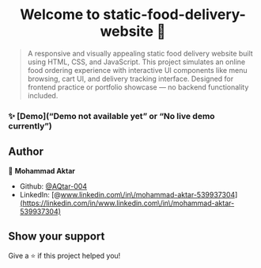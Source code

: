 <h1 align="center">Welcome to static-food-delivery-website 👋</h1>
<p>
</p>

> A responsive and visually appealing static food delivery website built using HTML, CSS, and JavaScript. This project simulates an online food ordering experience with interactive UI components like menu browsing, cart UI, and delivery tracking interface. Designed for frontend practice or portfolio showcase — no backend functionality included.

### ✨ [Demo](“Demo not available yet” or “No live demo currently”)

## Author

👤 **Mohammad Aktar**

* Github: [@AQtar-004](https://github.com/AQtar-004)
* LinkedIn: [@www.linkedin.com\/in\/mohammad-aktar-539937304](https://linkedin.com/in/www.linkedin.com\/in\/mohammad-aktar-539937304)

## Show your support

Give a ⭐️ if this project helped you!


